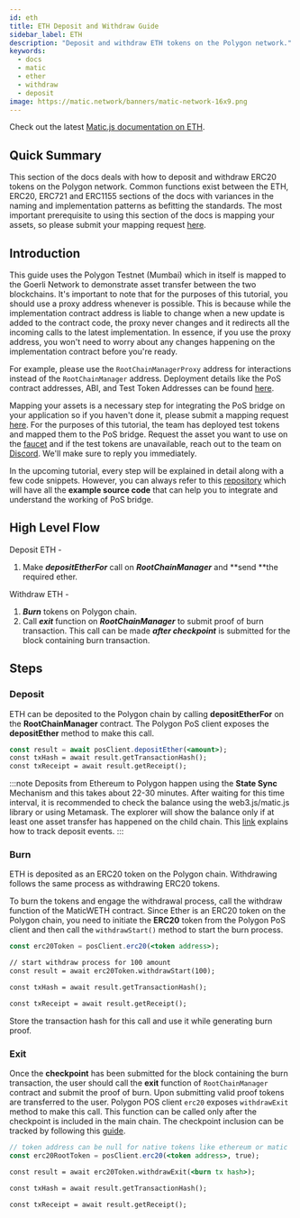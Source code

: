 ```yaml
---
id: eth
title: ETH Deposit and Withdraw Guide
sidebar_label: ETH
description: "Deposit and withdraw ETH tokens on the Polygon network."
keywords:
  - docs
  - matic
  - ether
  - withdraw
  - deposit
image: https://matic.network/banners/matic-network-16x9.png
---
```


Check out the latest [Matic.js documentation on ETH](https://maticnetwork.github.io/matic.js/docs/pos/deposit-ether/).

## Quick Summary

This section of the docs deals with how to deposit and withdraw ERC20 tokens on the Polygon network. Common functions exist between the ETH, ERC20, ERC721 and ERC1155 sections of the docs with variances in the naming and implementation patterns as befitting the standards. The most important prerequisite to using this section of the docs is mapping your assets, so please submit your mapping request [here](https://docs.polygon.technology/docs/develop/ethereum-polygon/submit-mapping-request/).

## Introduction

This guide uses the Polygon Testnet (Mumbai) which in itself is mapped to the Goerli Network to demonstrate asset transfer between the two blockchains. It's important to note that for the purposes of this tutorial, you should use a proxy address whenever is possible. This is because while the implementation contract address is liable to change when a new update is added to the contract code, the proxy never changes and it redirects all the incoming calls to the latest implementation. In essence, if you use the proxy address, you won't need to worry about any changes happening on the implementation contract before you're ready.

For example, please use the `RootChainManagerProxy` address for interactions instead of the `RootChainManager` address. Deployment details like the PoS contract addresses, ABI, and Test Token Addresses can be found [here](/docs/develop/ethereum-polygon/pos/deployment/).

Mapping your assets is a necessary step for integrating the PoS bridge on your application so if you haven't done it, please submit a mapping request [here](https://docs.polygon.technology/docs/develop/ethereum-polygon/submit-mapping-request/). For the purposes of this tutorial, the team has deployed test tokens and mapped them to the PoS bridge. Request the asset you want to use on the [faucet](https://faucet.polygon.technology/) and if the test tokens are unavailable, reach out to the team on [Discord](https://discord.com/invite/0xPolygon). We'll make sure to reply you immediately.

In the upcoming tutorial, every step will be explained in detail along with a few code snippets. However, you can always refer to this [repository](https://github.com/maticnetwork/matic.js/tree/master/examples) which will have all the **example source code** that can help you to integrate and understand the working of PoS bridge.

## High Level Flow

Deposit ETH -

1. Make **_depositEtherFor_** call on **_RootChainManager_** and **send **the required ether.

Withdraw ETH -

1. **_Burn_** tokens on Polygon chain.
2. Call **_exit_** function on **_RootChainManager_** to submit proof of burn transaction. This call can be made **_after checkpoint_** is submitted for the block containing burn transaction.

## Steps

### Deposit

ETH can be deposited to the Polygon chain by calling **depositEtherFor** on the **RootChainManager** contract. The Polygon PoS client exposes the **depositEther** method to make this call.

```jsx
const result = await posClient.depositEther(<amount>);
const txHash = await result.getTransactionHash();
const txReceipt = await result.getReceipt();
```

:::note
Deposits from Ethereum to Polygon happen using the **State Sync** Mechanism and this takes about 22-30 minutes. After waiting for this time interval, it is recommended to check the balance using the web3.js/matic.js library or using Metamask. The explorer will show the balance only if at least one asset transfer has happened on the child chain. This [<ins>link</ins>](/docs/develop/ethereum-polygon/pos/deposit-withdraw-event-pos/) explains how to track deposit events.
:::

### Burn

ETH is deposited as an ERC20 token on the Polygon chain. Withdrawing follows the same process as withdrawing ERC20 tokens.

To burn the tokens and engage the withdrawal process, call the withdraw function of the MaticWETH contract. Since Ether is an ERC20 token on the Polygon chain, you need to initiate the **ERC20** token from the Polygon PoS client and then call the `withdrawStart()` method to start the burn process.

```jsx
const erc20Token = posClient.erc20(<token address>);

// start withdraw process for 100 amount
const result = await erc20Token.withdrawStart(100);

const txHash = await result.getTransactionHash();

const txReceipt = await result.getReceipt();

```

Store the transaction hash for this call and use it while generating burn proof.

### Exit


Once the **checkpoint** has been submitted for the block containing the burn transaction, the user should call the **exit** function of `RootChainManager` contract and submit the proof of burn. Upon submitting valid proof tokens are transferred to the user. Polygon POS client `erc20` exposes `withdrawExit` method to make this call. This function can be called only after the checkpoint is included in the main chain. The checkpoint inclusion can be tracked by following this [guide](/docs/develop/ethereum-polygon/pos/deposit-withdraw-event-pos.md#checkpoint-events).


```jsx
// token address can be null for native tokens like ethereum or matic
const erc20RootToken = posClient.erc20(<token address>, true);

const result = await erc20Token.withdrawExit(<burn tx hash>);

const txHash = await result.getTransactionHash();

const txReceipt = await result.getReceipt();

```

